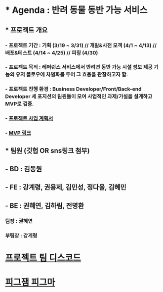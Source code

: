 # * Agenda : 반려 동물 동반 가능 서비스

## * 프로젝트 개요
### - 프로젝트 기간 : 기획 (3/19 ~ 3/31) // 개발&사전 모객 (4/1 ~ 4/13) // 배포&테스트 (4/14 ~ 4/25) // 피칭 (4/30)
### - 프로젝트 목적 : 레퍼런스 서비스에서 반려견 동반 가능 시설 정보 제공 기능의 유저 플로우에 차별화를 두어 그 효용을 관찰하고자 함.
### - 프로젝트 진행 환경 : Business Developer/Front/Back-end Developer 세 포지션의 팀원들이 모여 사업적인 과제/가설을 설계하고 MVP로 검증.
### - [프로젝트 사업 계획서]()
### - [MVP 링크]()

## * 팀원 (깃헙 OR sns링크 첨부)
## - BD : 김동원
## - FE : 강계령, 권용제, 김민성, 정다올, 김혜민
## - BE : 권혜연, 김하림, 전명환

### 팀장 : 권혜연
### 부팀장 : 강계령

# [프로젝트 팀 디스코드](https://discord.gg/pAJC755x)

# [피그잼 피그마](https://www.figma.com/files/project/218049976/Team-project?fuid=1323823591054840908)

